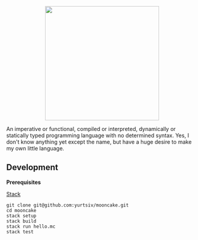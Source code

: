 <p align="center">

  <img src="https://img.taste.com.au/rUCA1UJf/taste/2016/11/man-on-the-moon-cake-100186-1.jpeg" height="300px"/>
</p>
An imperative or functional, compiled or interpreted, dynamically or statically typed programming language with no determined syntax. Yes, I don't know anything yet except the name, but have a huge desire to make my own little language. 


## Development

**Prerequisites**

[Stack](https://docs.haskellstack.org/en/stable/README/)

```
git clone git@github.com:yurtsiv/mooncake.git
cd mooncake
stack setup
stack build
stack run hello.mc
stack test
```



